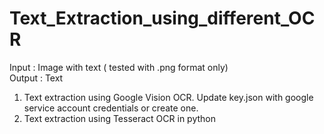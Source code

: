 # Text_Extraction_using_different_OCR

Input : Image with text ( tested with .png format only)                                                                                     
Output : Text 

1. Text extraction using Google Vision OCR.                                                                                                    Update key.json with  google service account credentials or create one.                                                                                                                                                                      
2. Text extraction using Tesseract OCR in python
